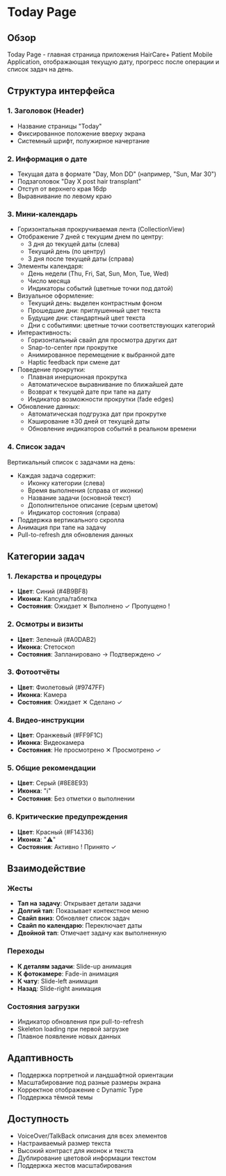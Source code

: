 # Today Page

## Обзор
Today Page - главная страница приложения HairCare+ Patient Mobile Application, отображающая текущую дату, прогресс после операции и список задач на день.

## Структура интерфейса

### 1. Заголовок (Header)
- Название страницы "Today"
- Фиксированное положение вверху экрана
- Системный шрифт, полужирное начертание

### 2. Информация о дате
- Текущая дата в формате "Day, Mon DD" (например, "Sun, Mar 30")
- Подзаголовок "Day X post hair transplant"
- Отступ от верхнего края 16dp
- Выравнивание по левому краю

### 3. Мини-календарь
- Горизонтальная прокручиваемая лента (CollectionView)
- Отображение 7 дней с текущим днем по центру:
  * 3 дня до текущей даты (слева)
  * Текущий день (по центру)
  * 3 дня после текущей даты (справа)
- Элементы календаря:
  * День недели (Thu, Fri, Sat, Sun, Mon, Tue, Wed)
  * Число месяца
  * Индикаторы событий (цветные точки под датой)
- Визуальное оформление:
  * Текущий день: выделен контрастным фоном
  * Прошедшие дни: приглушенный цвет текста
  * Будущие дни: стандартный цвет текста
  * Дни с событиями: цветные точки соответствующих категорий
- Интерактивность:
  * Горизонтальный свайп для просмотра других дат
  * Snap-to-center при прокрутке
  * Анимированное перемещение к выбранной дате
  * Haptic feedback при смене дат
- Поведение прокрутки:
  * Плавная инерционная прокрутка
  * Автоматическое выравнивание по ближайшей дате
  * Возврат к текущей дате при тапе на дату
  * Индикатор возможности прокрутки (fade edges)
- Обновление данных:
  * Автоматическая подгрузка дат при прокрутке
  * Кэширование ±30 дней от текущей даты
  * Обновление индикаторов событий в реальном времени

### 4. Список задач
Вертикальный список с задачами на день:
- Каждая задача содержит:
  * Иконку категории (слева)
  * Время выполнения (справа от иконки)
  * Название задачи (основной текст)
  * Дополнительное описание (серым цветом)
  * Индикатор состояния (справа)
- Поддержка вертикального скролла
- Анимация при тапе на задачу
- Pull-to-refresh для обновления данных

## Категории задач

### 1. Лекарства и процедуры
- **Цвет**: Синий (#4B9BF8)
- **Иконка**: Капсула/таблетка
- **Состояния**: Ожидает ✕ Выполнено ✓ Пропущено !

### 2. Осмотры и визиты
- **Цвет**: Зеленый (#A0DAB2)
- **Иконка**: Стетоскоп
- **Состояния**: Запланировано → Подтверждено ✓

### 3. Фотоотчёты
- **Цвет**: Фиолетовый (#9747FF)
- **Иконка**: Камера
- **Состояния**: Ожидает ✕ Сделано ✓

### 4. Видео-инструкции
- **Цвет**: Оранжевый (#FF9F1C)
- **Иконка**: Видеокамера
- **Состояния**: Не просмотрено ✕ Просмотрено ✓

### 5. Общие рекомендации
- **Цвет**: Серый (#8E8E93)
- **Иконка**: "ℹ️"
- **Состояния**: Без отметки о выполнении

### 6. Критические предупреждения
- **Цвет**: Красный (#F14336)
- **Иконка**: "⚠️"
- **Состояния**: Активно ! Принято ✓

## Взаимодействие

### Жесты
- **Тап на задачу**: Открывает детали задачи
- **Долгий тап**: Показывает контекстное меню
- **Свайп вниз**: Обновляет список задач
- **Свайп по календарю**: Переключает даты
- **Двойной тап**: Отмечает задачу как выполненную

### Переходы
- **К деталям задачи**: Slide-up анимация
- **К фотокамере**: Fade-in анимация
- **К чату**: Slide-left анимация
- **Назад**: Slide-right анимация

### Состояния загрузки
- Индикатор обновления при pull-to-refresh
- Skeleton loading при первой загрузке
- Плавное появление новых данных

## Адаптивность
- Поддержка портретной и ландшафтной ориентации
- Масштабирование под разные размеры экрана
- Корректное отображение с Dynamic Type
- Поддержка тёмной темы

## Доступность
- VoiceOver/TalkBack описания для всех элементов
- Настраиваемый размер текста
- Высокий контраст для иконок и текста
- Дублирование цветовой информации текстом
- Поддержка жестов масштабирования 